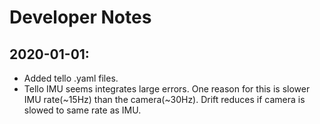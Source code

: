 # Developer Notes

## 2020-01-01:
* Added tello .yaml files.
* Tello IMU seems integrates large errors. One reason for this is slower IMU rate(~15Hz) than the camera(~30Hz). Drift reduces if camera is slowed to same rate as IMU.